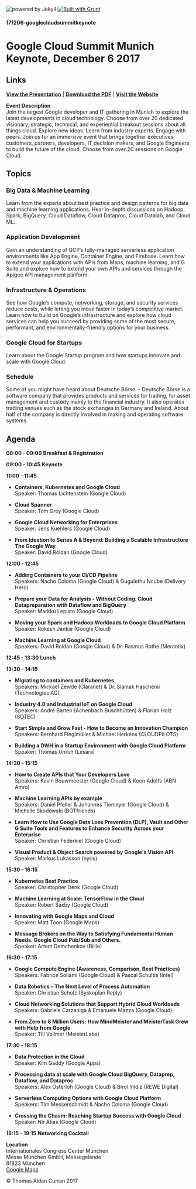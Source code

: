 ![powered by Jekyll](https://img.shields.io/badge/powered_by-Jekyll-green.svg) [![Built with Grunt](https://cdn.gruntjs.com/builtwith.svg)](https://gruntjs.com/)
#### 171206-googlecloudsummitkeynote

# Google Cloud Summit Munich Keynote, December 6 2017

## Links

[**View the Presentation**](link)  |  [**Download the PDF**](link)  |  [**Visit the Website**](https://cloudplatformonline.com/Summit-Munich-2017.html)


**Event Description**  
Join the largest Google developer and IT gathering in Munich to explore the latest developments in cloud technology. Choose from over 20 dedicated visionary, strategic, technical, and experiential breakout sessions about all things cloud. Explore new ideas. Learn from industry experts. Engage with peers. Join us for an immersive event that brings together executives, customers, partners, developers, IT decision makers, and Google Engineers to build the future of the cloud. Choose from over 20 sessions on Google Cloud.


## Topics

### Big Data & Machine Learning
Learn from the experts about best practice and design patterns for big data and machine learning applications. Hear in-depth discussions on Hadoop, Spark, BigQuery, Cloud Dataflow, Cloud Dataproc, Cloud Datalab, and Cloud ML.

### Application Development
Gain an understanding of GCP’s fully-managed serverless application environments like App Engine, Container Engine, and Firebase. Learn how to extend your applications with APIs from Maps, machine learning, and G Suite and explore how to extend your own APIs and services through the Apigee API management platform.

### Infrastructure & Operations
See how Google’s compute, networking, storage, and security services reduce costs, while letting you move faster in today’s competitive market. Learn how to build on Google’s infrastructure and explore how cloud services can help you succeed by providing some of the most secure, performant, and environmentally-friendly options for your business.

### Google Cloud for Startups
Learn about the Google Startup program and how startups innovate and scale with Google Cloud.

### Schedule
Some of you might have heard about Deutsche Börse. - Deutsche Börse is a software company that provides products and services for trading, for asset management and custody mainly to the financial industry. It also operates trading venues such as the stock exchanges in Germany and Ireland. About half of the company is directly involved in making and operating software systems.


## Agenda
 **08:00 - 09:00**
**Breakfast & Registration**
    
**09:00 - 10:45**
 **Keynote**
    
**11:00 - 11:45**

 - **Containers, Kubernetes and Google Cloud**<br/>Speaker: Thomas Lichtenstein (Google Cloud)
   
 - **Cloud Spanner**<br/>Speaker: Tom Grey (Google Cloud)
   
 - **Google Cloud Networking for Enterprises**<br/>Speaker: Jens Kuehlers (Google Cloud)
   
 - **From Ideation to Series A & Beyond: Building a Scalable Infrastructure The Google Way**<br/>Speaker: David Roldan (Google
   Cloud)

**12:00 - 12:45**

 - **Adding Containers to your CI/CD Pipeline**<br/>Speakers: Nacho Coloma (Google Cloud) & Gugulethu Ncube (Delivery Hero)
   
 - **Prepare your Data for Analysis - Without Coding. Cloud Datapreparation with Dataflow and BigQuery**<br/>Speaker: Markku
   Lepisto (Google Cloud)
   
 -  **Moving your Spark and Hadoop Workloads to Google Cloud Platform**<br/>Speaker: Rokesh Jankie (Google Cloud)
   
 -  **Machine Learning at Google Cloud**<br/>Speakers: David Roldan (Google Cloud) & Dr. Rasmus Rothe (Merantix)

**12:45 - 13:30**
**Lunch**

**13:30 - 14:15**

 - **Migrating to containers and Kubernetes**<br/>Speakers: Mickael Zewde (Claranet) & Dr. Siamak Haschemi (Technologies AG)
   
 -  **Industry 4.0 and Industrial IoT on Google Cloud**<br/>Speakers: André Barten (Achenbach Buschhütten) & Florian Holz (SOTEC)
   
 -  **Start Simple and Grow Fast - How to Become an Innovation Champion**<br/>Speakers: Bernhard Fieglmüller & Michael Herkens
   (CLOUDPILOTS)
   
 -  **Building a DWH in a Startup Environment with Google Cloud Platform**<br/>Speaker: Thomas Unruh (Lesara)

**14:30 - 15:15**

 - **How to Create APIs that Your Developers Love**<br/>Speakers: Kevin Bouwmeester (Google Cloud) & Koen Adolfs (ABN Amro)
   
 -   **Machine Learning APIs by example**<br/>Speakers: Daniel Pfeller & Johannes Tiemeyer (Google Cloud) & Michelle Skodowski (BOTfriends)
   
 -   **Learn How to Use Google Data Loss Prevention (DLP), Vault and Other G Suite Tools and Features to Enhance Security Across your
   Enterprise**<br/>Speaker: Christian Federkiel (Google Cloud)
   
 -  **Visual Product & Object Search powered by Google's Vision API**<br/>Speaker: Markus Lukasson (nyris)

**15:30 - 16:15**

 - **Kubernetes Best Practice**<br/>Speaker: Christopher Denk (Google Cloud)
   
 -  **Machine Learning at Scale: TensorFlow in the Cloud**<br/>Speaker: Robert Saxby (Google Cloud)
   
 -   **Innovating with Google Maps and Cloud**<br/>Speaker: Matt Toon (Google Maps)
   
 -  **Message Brokers on the Way to Satisfying Fundamental Human Needs. Google Cloud Pub/Sub and Others.**<br/>Speaker: Artem Demchenkov
   (Billie)

**16:30 - 17:15**

 - **Google Compute Engine (Awareness, Comparison, Best Practices)**<br/>Speakers: Fabrice Sollami (Google Cloud) & Pascal
   Schultis (Intel)
   
 -  **Data Robotics – The Next Level of Process Automation**<br/>Speaker: Christian Scholz (Syskoplan Reply)
   
 -   **Cloud Networking Solutions that Support Hybrid Cloud Workloads**<br/>Speakers: Gabriele Carzaniga & Emanuele Mazza (Google
   Cloud)
   
 - **From Zero to 8 Million Users: How MindMeister and MeisterTask Grew with Help from Google**<br/>Speaker: Till Vollmer (MeisterLabs)

**17:30 - 18:15**

 - **Data Protection in the Cloud**<br/>Speaker: Kim Gaddy (Google Apps)
   
-   **Processing data at scale with Google Cloud BigQuery, Dataprep, Dataflow, and Dataproc**<br/>Speakers: Alex Osterloh (Google Cloud) &
   Birol Yildiz (REWE Digital)
   
 -  **Serverless Computing Options with Google Cloud Platform**<br/>Speakers: Tim Messerschmidt & Nacho Coloma (Google
   Cloud)
   
 -  **Crossing the Chasm: Reaching Startup Success with Google Cloud**<br/>Speaker: Nir Atias (Google Cloud)

**18:15 - 19:15**
**Networking Cocktail**




**Location**  
Internationales Congress Center München<br/>
Messe München GmbH, Messegelände<br/>
81823 München<br/>
[Google Maps](https://goo.gl/8TxTmJ)


© Thomas Aidan Curran 2017
